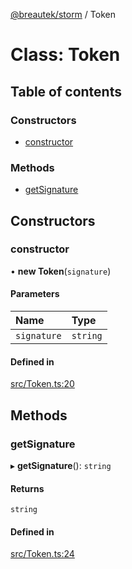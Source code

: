 [@breautek/storm](../README.md) / Token

# Class: Token

## Table of contents

### Constructors

- [constructor](Token.md#constructor)

### Methods

- [getSignature](Token.md#getsignature)

## Constructors

### constructor

• **new Token**(`signature`)

#### Parameters

| Name | Type |
| :------ | :------ |
| `signature` | `string` |

#### Defined in

[src/Token.ts:20](https://github.com/breautek/storm/blob/c3ad7fa/src/Token.ts#L20)

## Methods

### getSignature

▸ **getSignature**(): `string`

#### Returns

`string`

#### Defined in

[src/Token.ts:24](https://github.com/breautek/storm/blob/c3ad7fa/src/Token.ts#L24)
